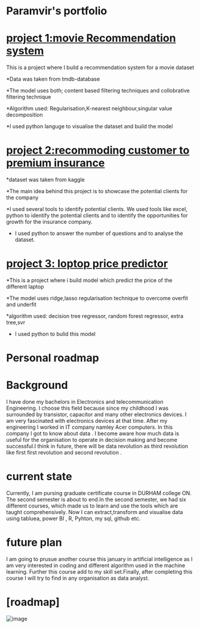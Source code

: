 # Paramvir's portfolio

# [project 1:movie Recommendation system](https://github.com/sparambali/movie-recommending-system)

This is a project where I build a recommendation system for a movie dataset

*Data was taken from tmdb-database

*The model uses both; content based filtering techniques and collobrative filtering technique

*Algorithm used: Regularisation,K-nearest neighbour,singular value decomposition

*I  used python languge to visualise the dataset and build the model


# [project 2:recommoding customer to premium insurance](https://github.com/sparambali/capstone-project1)

*dataset was taken from kaggle

*The main idea behind this project is to showcase the potential clients for the company

*I used several tools to identify potential clients. We  used tools like excel, python to identify the potential clients and to identify the opportunities for growth for the insurance company.

* I used python to answer the number of questions and to analyse the dataset.

# [project 3: loptop price predictor](https://github.com/sparambali/laptop-price-predictor)

*This is a project where i build model which predict the price of the different laptop

*The model uses  ridge,lasso regularisation technique to overcome overfit and underfit

*algorithm used: decision tree regressor, random forest regressor, extra tree,svr

* I used python to bulid this model

# Personal roadmap
 # Background
 I have done my bachelors in Electronics and telecommunication Engineering. I choose this field because since my childhood I was surrounded by transistor, capacitor and many other electronics devices. I am very fascinated with electronics devices at that time. After my engineering I worked in IT company namley Acer computers. In this company I got to know about data . I become aware how much data is useful for the organisation to operate  in decision making and become successful.I think in future, there will be data revolution as third revolution like first first revolution and second revolution .
# current state
Currently, I am pursing graduate certificate course in DURHAM college ON. The second  semester is about to end.In the second  semester, we had six different courses, which made us to learn and use the tools which are taught comprehensively. Now I can extract,transform and visualise data using  tabluea, power BI , R, Pyhton, my sql, github etc. 
# future plan
I am going to prusue another course this january in artificial intelligence as I am very interested in coding and different algorithm used in the machine learning. Further this course add to my skill set.Finally, after completing this course I will try to find in any organisation as data analyst.
# [roadmap]
![image](https://user-images.githubusercontent.com/109612269/206715967-9a88f1ad-92d1-4fff-a7b8-f063dfa7b15a.png)


